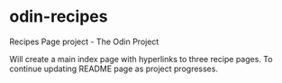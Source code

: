 # odin-recipes
Recipes Page project - The Odin Project

Will create a main index page with hyperlinks to three recipe pages.
To continue updating README page as project progresses.
